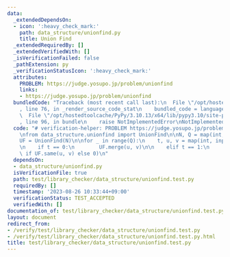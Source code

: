 ```yaml
---
data:
  _extendedDependsOn:
  - icon: ':heavy_check_mark:'
    path: data_structure/unionfind.py
    title: Union Find
  _extendedRequiredBy: []
  _extendedVerifiedWith: []
  _isVerificationFailed: false
  _pathExtension: py
  _verificationStatusIcon: ':heavy_check_mark:'
  attributes:
    PROBLEM: https://judge.yosupo.jp/problem/unionfind
    links:
    - https://judge.yosupo.jp/problem/unionfind
  bundledCode: "Traceback (most recent call last):\n  File \"/opt/hostedtoolcache/PyPy/3.10.13/x64/lib/pypy3.10/site-packages/onlinejudge_verify/documentation/build.py\"\
    , line 76, in _render_source_code_stat\n    bundled_code = language.bundle(\n\
    \  File \"/opt/hostedtoolcache/PyPy/3.10.13/x64/lib/pypy3.10/site-packages/onlinejudge_verify/languages/python.py\"\
    , line 96, in bundle\n    raise NotImplementedError\nNotImplementedError\n"
  code: "# verification-helper: PROBLEM https://judge.yosupo.jp/problem/unionfind\n\
    \nfrom data_structure.unionfind import UnionFind\n\nN, Q = map(int, input().split())\n\
    UF = UnionFind(N)\n\nfor _ in range(Q):\n    t, u, v = map(int, input().split())\n\
    \n    if t == 0:\n        UF.merge(u, v)\n\n    elif t == 1:\n        print(1\
    \ if UF.same(u, v) else 0)\n"
  dependsOn:
  - data_structure/unionfind.py
  isVerificationFile: true
  path: test/library_checker/data_structure/unionfind.test.py
  requiredBy: []
  timestamp: '2023-08-26 10:33:44+09:00'
  verificationStatus: TEST_ACCEPTED
  verifiedWith: []
documentation_of: test/library_checker/data_structure/unionfind.test.py
layout: document
redirect_from:
- /verify/test/library_checker/data_structure/unionfind.test.py
- /verify/test/library_checker/data_structure/unionfind.test.py.html
title: test/library_checker/data_structure/unionfind.test.py
---
```

